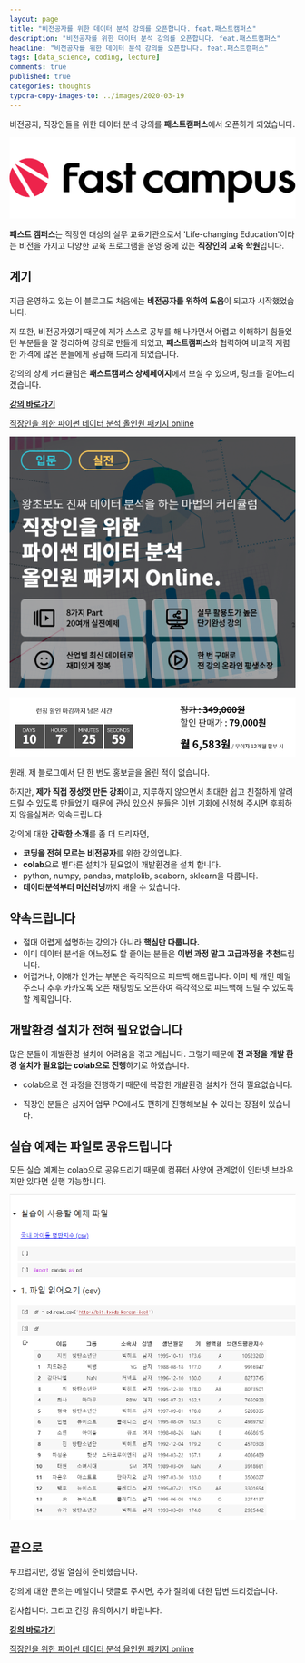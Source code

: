 ```yaml
---
layout: page
title: "비전공자를 위한 데이터 분석 강의를 오픈합니다. feat.패스트캠퍼스"
description: "비전공자를 위한 데이터 분석 강의를 오픈합니다. feat.패스트캠퍼스"
headline: "비전공자를 위한 데이터 분석 강의를 오픈합니다. feat.패스트캠퍼스"
tags: [data_science, coding, lecture]
comments: true
published: true
categories: thoughts
typora-copy-images-to: ../images/2020-03-19
---
```




비전공자, 직장인들을 위한 데이터 분석 강의를 **패스트캠퍼스**에서 오픈하게 되었습니다.

![fastcampus_logo_positive-1](../images/2020-03-19/fastcampus_logo_positive-1.png)

**패스트 캠퍼스**는 직장인 대상의 실무 교육기관으로서 'Life-changing Education'이라는 비전을 가지고 다양한 교육 프로그램을 운영 중에 있는 **직장인의 교육 학원**입니다.



## 계기

지금 운영하고 있는 이 블로그도 처음에는 **비전공자를 위하여 도움**이 되고자 시작했었습니다. 

저 또한, 비전공자였기 때문에 제가 스스로 공부를 해 나가면서 어렵고 이해하기 힘들었던 부분들을 잘 정리하여 강의로 만들게 되었고, **패스트캠퍼스**와 협력하여 비교적 저렴한 가격에 많은 분들에게 공급해 드리게 되었습니다.



강의의 상세 커리큘럼은 **패스트캠퍼스 상세페이지**에서 보실 수 있으며, 링크를 걸어드리겠습니다.



**[강의 바로가기](https://www.fastcampus.co.kr/data_online_pyd/)**

[직장인을 위한 파이썬 데이터 분석 올인원 패키지 online](https://www.fastcampus.co.kr/data_online_pyd/)





![image-20200319163555035](../images/2020-03-19/image-20200319163555035.png)



![image-20200319163414980](../images/2020-03-19/image-20200319163414980.png)

원래, 제 블로그에서 단 한 번도 홍보글을 올린 적이 없습니다.

하지만, **제가 직접 정성껏 만든 강좌**이고, 지루하지 않으면서 최대한 쉽고 친절하게 알려드릴 수 있도록 만들었기 때문에 관심 있으신 분들은 이번 기회에 신청해 주시면 후회하지 않을실꺼라 약속드립니다.



강의에 대한 **간략한 소개**를 좀 더 드리자면,

* **코딩을 전혀 모르는 비전공자**를 위한 강의입니다.
* **colab**으로 별다른 설치가 필요없이 개발환경을 설치 합니다.
* python, numpy, pandas, matplolib, seaborn, sklearn을 다룹니다.
* **데이터분석부터 머신러닝**까지 배울 수 있습니다.



## 약속드립니다

* 절대 어렵게 설명하는 강의가 아니라 **핵심만 다룹니다.**
* 이미 데이터 분석을 어느정도 할 줄아는 분들은 **이번 과정 말고 고급과정을 추천**드립니다.
* 어렵거나, 이해가 안가는 부분은 즉각적으로 피드백 해드립니다. 이미 제 개인 메일 주소나 추후 카카오톡 오픈 채팅방도 오픈하여 즉각적으로 피드백해 드릴 수 있도록 할 계획입니다.



## 개발환경 설치가 전혀 필요없습니다

많은 분들이 개발환경 설치에 어려움을 겪고 계십니다. 그렇기 때문에 **전 과정을 개발 환경 설치가 필요없는 colab으로 진행**하기로 하였습니다.



* colab으로 전 과정을 진행하기 때문에 복잡한 개발환경 설치가 전혀 필요없습니다.

* 직장인 분들은 심지어 업무 PC에서도 편하게 진행해보실 수 있다는 장점이 있습니다.



## 실습 예제는 파일로 공유드립니다

모든 실습 예제는 colab으로 공유드리기 때문에 컴퓨터 사양에 관계없이 인터넷 브라우져만 있다면 실행 가능합니다.



![image-20200319164301752](../images/2020-03-19/image-20200319164301752.png)



## 끝으로

부끄럽지만, 정말 열심히 준비했습니다.

강의에 대한 문의는 메일이나 댓글로 주시면, 추가 질의에 대한 답변 드리겠습니다.

감사합니다. 그리고 건강 유의하시기 바랍니다.



**[강의 바로가기](https://www.fastcampus.co.kr/data_online_pyd/)**

[직장인을 위한 파이썬 데이터 분석 올인원 패키지 online](https://www.fastcampus.co.kr/data_online_pyd/)







